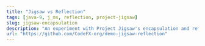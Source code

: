 ```yaml
---
title: "Jigsaw vs Reflection"
tags: [java-9, j_ms, reflection, project-jigsaw]
slug: jigsaw-encapsulation
description: "An experiment with Project Jigsaw's encapsulation and reflection"
url: "https://github.com/CodeFX-org/demo-jigsaw-reflection"
---
```

